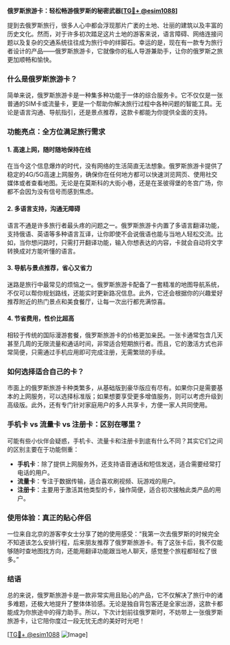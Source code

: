 **俄罗斯旅游卡：轻松畅游俄罗斯的秘密武器[[TG💪+ @esim1088](https://t.me/s/esim1088)]**

提到去俄罗斯旅行，很多人心中都会浮现那片广袤的土地、壮丽的建筑以及丰富的历史文化。然而，对于许多初次踏足这片土地的游客来说，语言障碍、网络连接问题以及复杂的交通系统往往成为旅行中的绊脚石。幸运的是，现在有一款专为旅行者设计的产品——俄罗斯旅游卡，它就像你的私人导游兼助手，让你的俄罗斯之旅更加顺畅和愉快。

### **什么是俄罗斯旅游卡？**

简单来说，俄罗斯旅游卡是一种集多种功能于一体的综合服务卡。它不仅仅是一张普通的SIM卡或流量卡，更是一个帮助你解决旅行过程中各种问题的智能工具。无论是语言沟通、导航指引，还是景点推荐，这款卡都能为你提供全面的支持。

### **功能亮点：全方位满足旅行需求**

#### **1. 高速上网，随时随地保持在线**
在当今这个信息爆炸的时代，没有网络的生活简直无法想象。俄罗斯旅游卡提供了稳定的4G/5G高速上网服务，确保你在任何地方都可以快速浏览网页、使用社交媒体或者查看地图。无论是在莫斯科的大街小巷，还是在圣彼得堡的冬宫广场，你都不会因为没有信号而感到焦虑。

#### **2. 多语言支持，沟通无障碍**
语言不通是许多旅行者最头疼的问题之一。俄罗斯旅游卡内置了多语言翻译功能，支持俄语、英语等多种语言互译，让你即使不会说俄语也能与当地人轻松交流。比如，当你想问路时，只需打开翻译功能，输入你想表达的内容，卡就会自动将文字转换成对方能听懂的语言。

#### **3. 导航与景点推荐，省心又省力**
迷路是旅行中最常见的烦恼之一。俄罗斯旅游卡配备了一套精准的地图导航系统，不仅可以帮你规划路线，还能实时更新路况信息。此外，它还会根据你的兴趣爱好推荐附近的热门景点和美食餐厅，让每一次出行都充满惊喜。

#### **4. 节省费用，性价比超高**
相较于传统的国际漫游套餐，俄罗斯旅游卡的价格更加亲民。一张卡通常包含几天甚至几周的无限流量和通话时间，非常适合短期旅行者。而且，它的激活方式也非常简便，只需通过手机应用即可完成注册，无需繁琐的手续。

### **如何选择适合自己的卡？**

市面上的俄罗斯旅游卡种类繁多，从基础版到豪华版应有尽有。如果你只是需要基本的上网服务，可以选择标准版；如果想要享受更多增值服务，则可以考虑升级到高级版。此外，还有专门针对家庭用户的多人共享卡，方便一家人共同使用。

### **手机卡 vs 流量卡 vs 注册卡：区别在哪里？**

可能有些小伙伴会疑惑，手机卡、流量卡和注册卡到底有什么不同？其实它们之间的区别主要在于功能侧重：

- **手机卡**：除了提供上网服务外，还支持语音通话和短信发送，适合需要经常打电话的用户。
- **流量卡**：专注于数据传输，适合喜欢刷视频、玩游戏的用户。
- **注册卡**：主要用于激活其他类型的卡，操作简便，适合初次接触此类产品的用户。

### **使用体验：真正的贴心伴侣**

一位来自北京的游客李女士分享了她的使用感受：“我第一次去俄罗斯的时候完全不知道该怎么安排行程，后来朋友推荐了俄罗斯旅游卡。有了这张卡后，我不仅能够随时查地图找方向，还能用翻译功能跟当地人聊天，感觉整个旅程都轻松了很多。”

### **结语**

总的来说，俄罗斯旅游卡是一款非常实用且贴心的产品，它不仅解决了旅行中的诸多难题，还极大地提升了整体体验感。无论是独自背包客还是全家出游，这款卡都能成为你旅途中的得力助手。所以，下次计划前往俄罗斯时，不妨带上一张俄罗斯旅游卡，让它陪你度过一段无忧无虑的美好时光吧！

[[TG💪+ @esim1088](https://t.me/s/esim1088) ![Image](https://i.postimg.cc/4NQfJmqS/Snipaste-2025-05-13-00-14-12.png)]
